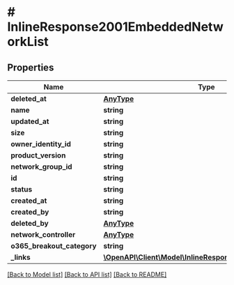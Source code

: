 # # InlineResponse2001EmbeddedNetworkList

## Properties

Name | Type | Description | Notes
------------ | ------------- | ------------- | -------------
**deleted_at** | [**AnyType**](.md) |  | 
**name** | **string** |  | 
**updated_at** | **string** |  | 
**size** | **string** |  | 
**owner_identity_id** | **string** |  | 
**product_version** | **string** |  | 
**network_group_id** | **string** |  | 
**id** | **string** |  | 
**status** | **string** |  | 
**created_at** | **string** |  | 
**created_by** | **string** |  | 
**deleted_by** | [**AnyType**](.md) |  | 
**network_controller** | [**AnyType**](.md) |  | [optional] 
**o365_breakout_category** | **string** |  | 
**_links** | [**\OpenAPI\Client\Model\InlineResponse2001EmbeddedLinks**](InlineResponse2001EmbeddedLinks.md) |  | 

[[Back to Model list]](../../README.md#documentation-for-models) [[Back to API list]](../../README.md#documentation-for-api-endpoints) [[Back to README]](../../README.md)


